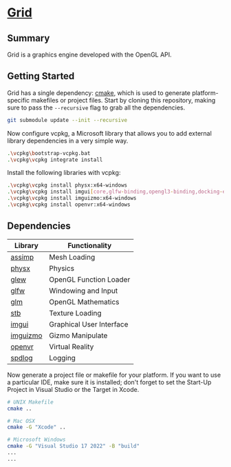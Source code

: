 # [Grid](https://github.com/devgrids/grid)

## Summary
Grid is a graphics engine developed with the OpenGL API.

## Getting Started
Grid has a single dependency: [cmake](http://www.cmake.org/download/), which is used to generate platform-specific makefiles or project files. Start by cloning this repository, making sure to pass the `--recursive` flag to grab all the dependencies. 

```bash
git submodule update --init --recursive
```
Now configure vcpkg, a Microsoft library that allows you to add external library dependencies in a very simple way.

```bash
.\vcpkg\bootstrap-vcpkg.bat
.\vcpkg\vcpkg integrate install
```
Install the following libraries with vcpkg:


```bash
.\vcpkg\vcpkg install physx:x64-windows
.\vcpkg\vcpkg install imgui[core,glfw-binding,opengl3-binding,docking-experimental]:x64-windows
.\vcpkg\vcpkg install imguizmo:x64-windows
.\vcpkg\vcpkg install openvr:x64-windows
```

## Dependencies

 Library                                                |Functionality           |
 ------------------------------------------------------ |----------------------- |
 [assimp](https://github.com/assimp/assimp)             |Mesh Loading            |
 [physx](https://github.com/NVIDIAGameWorks/PhysX)      |Physics                 |
 [glew](https://github.com/nigels-com/glew)             |OpenGL Function Loader  |
 [glfw](https://github.com/glfw/glfw)                   |Windowing and Input     |
 [glm](https://github.com/g-truc/glm)                   |OpenGL Mathematics      |
 [stb](https://github.com/nothings/stb)                 |Texture Loading         |
 [imgui](https://github.com/ocornut/imgui)              |Graphical User Interface|
 [imguizmo](https://github.com/CedricGuillemet/ImGuizmo)|Gizmo Manipulate        |
 [openvr](https://github.com/ValveSoftware/openvr)      |Virtual Reality         |
 [spdlog](https://github.com/gabime/spdlog)             |Logging                 |

Now generate a project file or makefile for your platform. If you want to use a particular IDE, make sure it is installed; don't forget to set the Start-Up Project in Visual Studio or the Target in Xcode.

```bash
# UNIX Makefile
cmake ..

# Mac OSX
cmake -G "Xcode" ..

# Microsoft Windows
cmake -G "Visual Studio 17 2022" -B "build"
...
...
